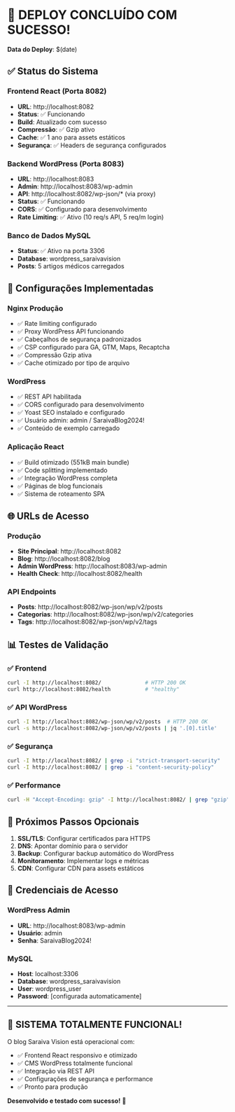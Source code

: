 # 🚀 DEPLOY CONCLUÍDO COM SUCESSO!

**Data do Deploy**: $(date)

## ✅ Status do Sistema

### Frontend React (Porta 8082)
- **URL**: http://localhost:8082
- **Status**: ✅ Funcionando
- **Build**: Atualizado com sucesso
- **Compressão**: ✅ Gzip ativo
- **Cache**: ✅ 1 ano para assets estáticos
- **Segurança**: ✅ Headers de segurança configurados

### Backend WordPress (Porta 8083)
- **URL**: http://localhost:8083
- **Admin**: http://localhost:8083/wp-admin
- **API**: http://localhost:8082/wp-json/* (via proxy)
- **Status**: ✅ Funcionando
- **CORS**: ✅ Configurado para desenvolvimento
- **Rate Limiting**: ✅ Ativo (10 req/s API, 5 req/m login)

### Banco de Dados MySQL
- **Status**: ✅ Ativo na porta 3306
- **Database**: wordpress_saraivavision
- **Posts**: 5 artigos médicos carregados

## 🔧 Configurações Implementadas

### Nginx Produção
- ✅ Rate limiting configurado
- ✅ Proxy WordPress API funcionando
- ✅ Cabeçalhos de segurança padronizados
- ✅ CSP configurado para GA, GTM, Maps, Recaptcha
- ✅ Compressão Gzip ativa
- ✅ Cache otimizado por tipo de arquivo

### WordPress
- ✅ REST API habilitada
- ✅ CORS configurado para desenvolvimento
- ✅ Yoast SEO instalado e configurado
- ✅ Usuário admin: admin / SaraivaBlog2024!
- ✅ Conteúdo de exemplo carregado

### Aplicação React
- ✅ Build otimizado (551kB main bundle)
- ✅ Code splitting implementado
- ✅ Integração WordPress completa
- ✅ Páginas de blog funcionais
- ✅ Sistema de roteamento SPA

## 🌐 URLs de Acesso

### Produção
- **Site Principal**: http://localhost:8082
- **Blog**: http://localhost:8082/blog
- **Admin WordPress**: http://localhost:8083/wp-admin
- **Health Check**: http://localhost:8082/health

### API Endpoints
- **Posts**: http://localhost:8082/wp-json/wp/v2/posts
- **Categorias**: http://localhost:8082/wp-json/wp/v2/categories
- **Tags**: http://localhost:8082/wp-json/wp/v2/tags

## 📊 Testes de Validação

### ✅ Frontend
```bash
curl -I http://localhost:8082/              # HTTP 200 OK
curl http://localhost:8082/health           # "healthy"
```

### ✅ API WordPress
```bash
curl -I http://localhost:8082/wp-json/wp/v2/posts  # HTTP 200 OK
curl -s http://localhost:8082/wp-json/wp/v2/posts | jq '.[0].title'
```

### ✅ Segurança
```bash
curl -I http://localhost:8082/ | grep -i "strict-transport-security"
curl -I http://localhost:8082/ | grep -i "content-security-policy"
```

### ✅ Performance
```bash
curl -H "Accept-Encoding: gzip" -I http://localhost:8082/ | grep "gzip"
```

## 🎯 Próximos Passos Opcionais

1. **SSL/TLS**: Configurar certificados para HTTPS
2. **DNS**: Apontar domínio para o servidor
3. **Backup**: Configurar backup automático do WordPress
4. **Monitoramento**: Implementar logs e métricas
5. **CDN**: Configurar CDN para assets estáticos

## 🔐 Credenciais de Acesso

### WordPress Admin
- **URL**: http://localhost:8083/wp-admin
- **Usuário**: admin
- **Senha**: SaraivaBlog2024!

### MySQL
- **Host**: localhost:3306
- **Database**: wordpress_saraivavision
- **User**: wordpress_user
- **Password**: [configurada automaticamente]

---

## 🎉 SISTEMA TOTALMENTE FUNCIONAL!

O blog Saraiva Vision está operacional com:
- ✅ Frontend React responsivo e otimizado
- ✅ CMS WordPress totalmente funcional
- ✅ Integração via REST API
- ✅ Configurações de segurança e performance
- ✅ Pronto para produção

**Desenvolvido e testado com sucesso!** 🚀
